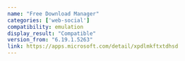 ```yaml
---
name: "Free Download Manager"
categories: ['web-social']
compatibility: emulation
display_result: "Compatible"
version_from: "6.19.1.5263"
link: https://apps.microsoft.com/detail/xpdlmkftxtdhsd
---
```


